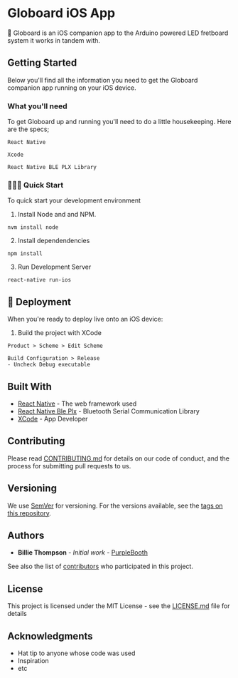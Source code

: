# Globoard iOS App

📣 Globoard is an iOS companion app to the Arduino powered LED fretboard system it works in tandem with. 

## Getting Started

Below you'll find all the information you need to get the Globoard companion app running on your iOS device.

### What you'll need

To get Globoard up and running you'll need to do a little housekeeping. Here are the specs;

```
React Native
```
```
Xcode
```
```
React Native BLE PLX Library
```

### 🏃🏽‍♀️ Quick Start

To quick start your development environment

1. Install Node and and NPM.

```
nvm install node
```
2. Install dependendencies
```
npm install 
```
3. Run Development Server
```
react-native run-ios
```

## 🚀 Deployment

When you're ready to deploy live onto an iOS device:

1. Build the project with XCode
```
Product > Scheme > Edit Scheme
```
```
Build Configuration > Release
- Uncheck Debug executable
```

## Built With

* [React Native](https://facebook.github.io/react-native/) - The web framework used
* [React Native Ble Plx](https://github.com/Polidea/react-native-ble-plx) - Bluetooth Serial Communication Library
* [XCode](https://developer.apple.com/xcode/) - App Developer

## Contributing

Please read [CONTRIBUTING.md](https://gist.github.com/PurpleBooth/b24679402957c63ec426) for details on our code of conduct, and the process for submitting pull requests to us.

## Versioning

We use [SemVer](http://semver.org/) for versioning. For the versions available, see the [tags on this repository](https://github.com/your/project/tags). 

## Authors

* **Billie Thompson** - *Initial work* - [PurpleBooth](https://github.com/PurpleBooth)

See also the list of [contributors](https://github.com/your/project/contributors) who participated in this project.

## License

This project is licensed under the MIT License - see the [LICENSE.md](LICENSE.md) file for details

## Acknowledgments

* Hat tip to anyone whose code was used
* Inspiration
* etc
